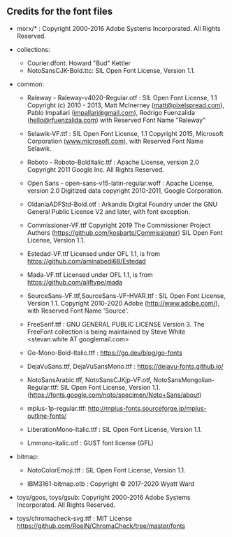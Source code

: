 ## Credits for the font files

- morx/* : 
    Copyright 2000-2016 Adobe Systems Incorporated. All Rights Reserved.

- collections:
    - Courier.dfont: Howard "Bud" Kettler
    - NotoSansCJK-Bold.ttc: SIL Open Font License, Version 1.1.

- common:
    - Raleway - Raleway-v4020-Regular.otf : SIL Open Font License, 1.1
	Copyright (c) 2010 - 2013, Matt McInerney (matt@pixelspread.com), Pablo Impallari (impallari@gmail.com), Rodrigo Fuenzalida (hello@rfuenzalida.com) with Reserved Font Name "Raleway"

    - Selawik-VF.ttf : SIL Open Font License, 1.1 Copyright 2015, Microsoft Corporation (www.microsoft.com), with Reserved Font Name Selawik.

    - Roboto - Roboto-BoldItalic.ttf : Apache License, version 2.0
	Copyright 2011 Google Inc. All Rights Reserved.

    - Open Sans - open-sans-v15-latin-regular.woff : Apache License, version 2.0
	Digitized data copyright 2010-2011, Google Corporation.

    - OldaniaADFStd-Bold.otf : Arkandis Digital Foundry under the GNU General Public License V2 and later, with font exception.

    - Commissioner-VF.ttf
	Copyright 2019 The Commissioner Project Authors (https://github.com/kosbarts/Commissioner)
	SIL Open Font License, Version 1.1.

    - Estedad-VF.ttf
	Licensed under OFL 1.1, is from https://github.com/aminabedi68/Estedad
 
    - Mada-VF.ttf
	Licensed under OFL 1.1, is from https://github.com/aliftype/mada
 
    - SourceSans-VF.ttf,SourceSans-VF-HVAR.ttf : SIL Open Font License, Version 1.1. Copyright 2010-2020 Adobe (http://www.adobe.com/), with Reserved Font Name 'Source'.

    - FreeSerif.ttf : GNU GENERAL PUBLIC LICENSE  Version 3. The FreeFont collection is being maintained by Steve White <stevan.white AT googlemail.com>

    - Go-Mono-Bold-Italic.ttf : https://go.dev/blog/go-fonts

    - DejaVuSans.ttf, DejaVuSansMono.ttf : https://dejavu-fonts.github.io/

    - NotoSansArabic.tff, NotoSansCJKjp-VF.otf, NotoSansMongolian-Regular.ttf: SIL Open Font License, Version 1.1. (https://fonts.google.com/noto/specimen/Noto+Sans/about)

    - mplus-1p-regular.ttf: http://mplus-fonts.sourceforge.jp/mplus-outline-fonts/

    - LiberationMono-Italic.ttf : SIL Open Font License, Version 1.1.

    - Lmmono-italic.otf : GUST font license (GFL)

- bitmap:
    - NotoColorEmoji.ttf : SIL Open Font License, Version 1.1.

    - IBM3161-bitmap.otb : Copyright © 2017-2020 Wyatt Ward
    
- toys/gpos, toys/gsub: Copyright 2000-2016 Adobe Systems Incorporated. All Rights Reserved.

- toys/chromacheck-svg.ttf : MIT License https://github.com/RoelN/ChromaCheck/tree/master/fonts
